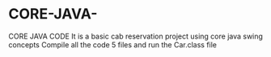 # CORE-JAVA-
CORE JAVA CODE
It is a basic cab reservation project using core java swing concepts
Compile all the code 5 files and run the Car.class file
